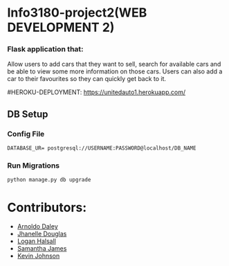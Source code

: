 # Info3180-project2(WEB DEVELOPMENT 2)
### Flask application that:
Allow users to add cars that they want to sell, search for
available cars and be able to view some more information on those cars.
Users can also add a car to their favourites so they can quickly get back to
it.

#HEROKU-DEPLOYMENT:
https://unitedauto1.herokuapp.com/

## DB Setup
### Config File
``` DATABASE_UR= postgresql://USERNAME:PASSWORD@localhost/DB_NAME ``` 

### Run Migrations
```python manage.py db upgrade``` 

# Contributors:
* [Arnoldo Daley](https://github.com/flxnaldo "Arnoldo Daley")
* [Jhanelle Douglas](https://github.com/jhanelledouglas "Jhanelle Douglas")
* [Logan Halsall](https://github.com/LoganDH "Logan Halsall")
* [Samantha James](https://github.com/adoseofsam "Samantha James")
* [Kevin Johnson](https://github.com/CevoJohnson "Kevin Johnson")
